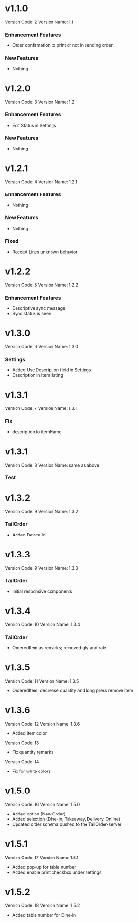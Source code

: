 
# v1.1.0
Version Code: 2
Version Name: 1.1

### Enhancement Features
- Order confirmation to print or not in sending order.

### New Features
- Nothing

# v1.2.0
Version Code: 3
Version Name: 1.2

### Enhancement Features
- Edit Status in Settings

### New Features
- Nothing

# v1.2.1
Version Code: 4
Version Name: 1.2.1

### Enhancement Features
- Nothing

### New Features
- Nothing

### Fixed
- Receipt Lines unknown behavior

# v1.2.2
Version Code: 5
Version Name: 1.2.2

### Enhancement Features
- Descriptive sync message
- Sync status is seen

# v1.3.0
Version Code: 6
Version Name: 1.3.0

### Settings
- Added Use Description field in Settings
- Description in Item listing

# v1.3.1
Version Code: 7
Version Name: 1.3.1

### Fix
- description to itemName

# v1.3.1
Version Code: 8
Version Name: same as above

### Test

# v1.3.2
Version Code: 9
Version Name: 1.3.2

### TailOrder
- Added Device Id

# v1.3.3
Version Code: 9
Version Name: 1.3.3

### TailOrder
- Initial responsive components

# v1.3.4
Version Code: 10
Version Name: 1.3.4

### TailOrder
- OrderedItem as remarks; removed qty and rate

# v1.3.5
Version Code: 11
Version Name: 1.3.5

- OrderedItem; decrease quantity and long press remove item

# v1.3.6
Version Code: 12
Version Name: 1.3.6

- Added item color

Version Code: 13
- Fix quantity remarks

Version Code: 14
- Fix for white colors

# v1.5.0
Version Code: 16
Version Name: 1.5.0

- Added option (New Order)
- Added selection (Dine-in, Takeaway, Delivery, Online)
- Updated order schema pushed to the TailOrder-server

# v1.5.1
Version Code: 17
Version Name: 1.5.1

- Added pop-up for table number
- Added enable print checkbox under settings

# v1.5.2
Version Code: 18
Version Name: 1.5.2

- Added table number for Dine-in